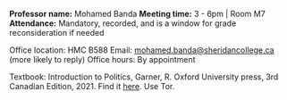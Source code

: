 **Professor name:** Mohamed Banda
**Meeting time:** 3 - 6pm | Room M7
**Attendance:** Mandatory, recorded, and is a window for grade reconsideration if needed

Office location: HMC B588
Email: mohamed.banda@sheridancollege.ca (more likely to reply)
Office hours: By appointment

Textbook: Introduction to Politics, Garner, R. Oxford University press, 3rd Canadian Edition, 2021.
Find it [here](https://library.lol/main/A7F349535B58A92CE689F5AABB23E860). Use Tor.